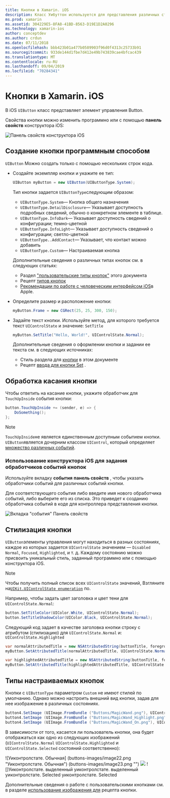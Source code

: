 ```yaml
---
title: Кнопки в Xamarin. iOS
description: Класс Уибуттон используется для представления различных стилей кнопок на экранах iOS. В этом руководством представлены различные варианты работы с кнопками в iOS.
ms.prod: xamarin
ms.assetid: 304229E5-8FA8-41BD-8563-D19E1D2A0296
ms.technology: xamarin-ios
author: conceptdev
ms.author: crdun
ms.date: 07/11/2018
ms.openlocfilehash: bbb423b01a477b0589903f96d0f4313c25733b91
ms.sourcegitcommit: 933de144d1fbe7d412e49b743839cae4bfcac439
ms.translationtype: MT
ms.contentlocale: ru-RU
ms.lasthandoff: 09/04/2019
ms.locfileid: "70284341"
---
```

# <a name="buttons-in-xamarinios"></a>Кнопки в Xamarin. iOS

В iOS `UIButton` класс представляет элемент управления Button.

Свойства кнопки можно изменить программно или с помощью **панель свойств** конструктора iOS:

![Панель свойств конструктора iOS](buttons-images/properties.png "Панель свойств конструктора iOS")

## <a name="creating-a-button-programmatically"></a>Создание кнопки программным способом

`UIButton` Можно создать только с помощью нескольких строк кода.

- Создайте экземпляр кнопки и укажите ее тип:

  ```csharp
  UIButton myButton = new UIButton(UIButtonType.System);
  ```

  Тип кнопки задается `UIButtonType`следующим образом:

  - `UIButtonType.System`— Кнопка общего назначения
  - `UIButtonType.DetailDisclosure`— Указывает доступность подробных сведений, обычно о конкретном элементе в таблице.
  - `UIButtonType.InfoDark`— Указывает доступность сведений о конфигурации; темно-цветной
  - `UIButtonType.InfoLight`— Указывает доступность сведений о конфигурации; светло-цветной
  - `UIButtonType..AddContact`— Указывает, что контакт можно добавить
  - `UIButtonType.Custom`— Настраиваемая кнопка

  Дополнительные сведения о различных типах кнопок см. в следующих статьях:
  
  - Раздел ["пользовательские типы кнопок"](#custom-button-types) этого документа
  - Рецепт [типов кнопок](https://github.com/xamarin/recipes/tree/master/Recipes/ios/standard_controls/buttons/create_different_types_of_buttons)
  - [Рекомендации по работе с человеческим интерфейсом iOS](https://developer.apple.com/design/human-interface-guidelines/ios/controls/buttons/)в Apple.

- Определите размер и расположение кнопки:

  ```csharp
  myButton.Frame = new CGRect(25, 25, 300, 150);
  ```

- Задайте текст кнопки. Используйте метод, для которого требуется текст `UIControlState` и значение: `SetTitle`

  ```csharp
  myButton.SetTitle("Hello, World!", UIControlState.Normal);
  ```

  Дополнительные сведения о оформлении кнопки и задании ее текста см. в следующих источниках:

  - Стиль раздела для [кнопки](#styling-a-button) в этом документе
  - Рецепт [ввода для кнопки Set](https://github.com/xamarin/recipes/tree/master/Recipes/ios/standard_controls/buttons/set_button_text) .

## <a name="handling-a-button-tap"></a>Обработка касания кнопки

Чтобы ответить на касание кнопки, укажите обработчик для `TouchUpInside` события кнопки:

```csharp
button.TouchUpInside += (sender, e) => {
    DoSomething();
};
```

> [!NOTE]
> `TouchUpInside`не является единственным доступным событием кнопки. `UIButton`является дочерним классом `UIControl`, который определяет [множество различных событий](xref:UIKit.UIControlEvent).

### <a name="using-the-ios-designer-to-specify-button-event-handlers"></a>Использование конструктора iOS для задания обработчиков событий кнопок

Используйте вкладку **события** **панель свойств** , чтобы указать обработчики событий для различных событий кнопки.

Для соответствующего события либо введите имя нового обработчика событий, либо выберите его из списка. Это приведет к созданию обработчика событий в коде для контроллера представления кнопки.

![Вкладка "события" Панель свойств](buttons-images/image1.png "Вкладка \"события\" Панель свойств")

## <a name="styling-a-button"></a>Стилизация кнопки

`UIButton`элементы управления могут находиться в разных состояниях, каждое из которых задается `UIControlState` значением — `Disabled` `Normal`, `Focused`, `Highlighted`, и т. д. Каждому состоянию можно присвоить уникальный стиль, заданный программно или с помощью конструктора iOS.

> [!NOTE]
> Чтобы получить полный список всех `UIControlState` значений, Взгляните на[`UIKit.UIControlState enumeration`](xref:UIKit.UIControlState)
> по.

Например, чтобы задать цвет заголовка и цвет тени для `UIControlState.Normal`:

```csharp
button.SetTitleColor(UIColor.White, UIControlState.Normal);
button.SetTitleShadowColor(UIColor.Black, UIControlState.Normal);
```

Следующий код задает в качестве заголовка кнопки строку с атрибутом (стилизацию) для `UIControlState.Normal` и: `UIControlState.Highlighted`

```csharp
var normalAttributedTitle = new NSAttributedString(buttonTitle, foregroundColor: UIColor.Blue, strikethroughStyle: NSUnderlineStyle.Single);
myButton.SetAttributedTitle(normalAttributedTitle, UIControlState.Normal);

var highlightedAttributedTitle = new NSAttributedString(buttonTitle, foregroundColor: UIColor.Green, strikethroughStyle: NSUnderlineStyle.Thick);
myButton.SetAttributedTitle(highlightedAttributedTitle, UIControlState.Highlighted);
```

## <a name="custom-button-types"></a>Типы настраиваемых кнопок

Кнопки с `UIButtonType` параметром `Custom` не имеют стилей по умолчанию. Однако можно настроить внешний вид кнопки, задав для нее изображение в различных состояниях.

```csharp
button4.SetImage (UIImage.FromBundle ("Buttons/MagicWand.png"), UIControlState.Normal);
button4.SetImage (UIImage.FromBundle ("Buttons/MagicWand_Highlight.png"), UIControlState.Highlighted);
button4.SetImage (UIImage.FromBundle ("Buttons/MagicWand_On.png"), UIControlState.Selected);
```

В зависимости от того, касается ли пользователь кнопки, она будет отображаться как одно из следующих изображений (`UIControlState.Normal` `UIControlState.Highlighted` и `UIControlState.Selected` состояний соответственно):

![Уиконтролстате. Обычная] (buttons-images/image22.png "Уиконтролстате. Обычная") (buttons-images/image23.png "")
![](buttons-images/image24.png "") ![]Уиконтролстате. выделенный уиконтролстате. выделенный уиконтролстате. Selected уиконтролстате. Selected 


Дополнительные сведения о работе с пользовательскими кнопками см. в разделе [использование изображения для](https://github.com/xamarin/recipes/tree/master/Recipes/ios/standard_controls/buttons/use_an_image_for_a_button) рецепта кнопки.

